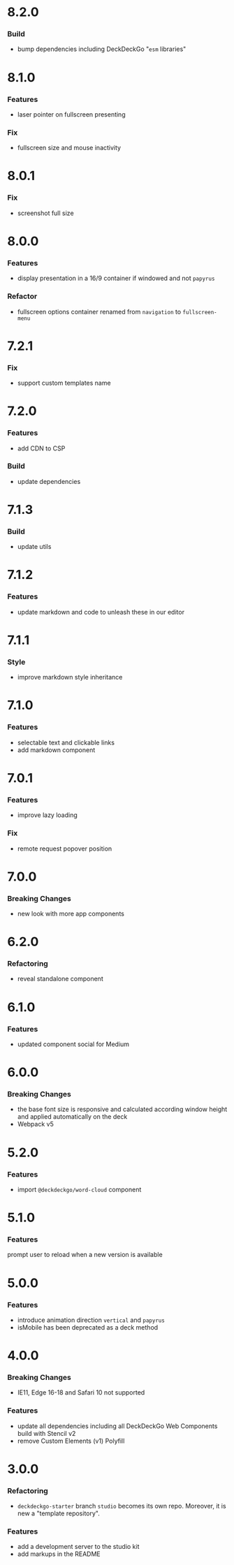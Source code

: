 # 8.2.0

### Build

- bump dependencies including DeckDeckGo "`esm` libraries"

# 8.1.0

### Features

- laser pointer on fullscreen presenting

### Fix

- fullscreen size and mouse inactivity

# 8.0.1

### Fix

- screenshot full size

# 8.0.0

### Features

- display presentation in a 16/9 container if windowed and not `papyrus`

### Refactor

- fullscreen options container renamed from `navigation` to `fullscreen-menu`

# 7.2.1

### Fix

- support custom templates name

# 7.2.0

### Features

- add CDN to CSP

### Build

- update dependencies

# 7.1.3

### Build

- update utils

# 7.1.2

### Features

- update markdown and code to unleash these in our editor

# 7.1.1

### Style

- improve markdown style inheritance

# 7.1.0

### Features

- selectable text and clickable links
- add markdown component

# 7.0.1

### Features

- improve lazy loading

### Fix

- remote request popover position

# 7.0.0

### Breaking Changes

- new look with more app components

# 6.2.0

### Refactoring

- reveal standalone component

# 6.1.0

### Features

- updated component social for Medium

# 6.0.0

### Breaking Changes

- the base font size is responsive and calculated according window height and applied automatically on the deck
- Webpack v5

# 5.2.0

### Features

- import `@deckdeckgo/word-cloud` component

# 5.1.0

### Features

prompt user to reload when a new version is available

# 5.0.0

### Features

- introduce animation direction `vertical` and `papyrus`
- isMobile has been deprecated as a deck method

# 4.0.0

### Breaking Changes

- IE11, Edge 16-18 and Safari 10 not supported

### Features

- update all dependencies including all DeckDeckGo Web Components build with Stencil v2
- remove Custom Elements (v1) Polyfill

# 3.0.0

### Refactoring

- `deckdeckgo-starter` branch `studio` becomes its own repo. Moreover, it is new a "template repository".

### Features

- add a development server to the studio kit
- add markups in the README
